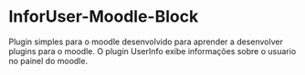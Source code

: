 # InforUser-Moodle-Block
Plugin simples para o moodle desenvolvido para aprender a desenvolver plugins para o moodle. 
O plugin UserInfo exibe informações sobre o usuario no painel do moodle.
